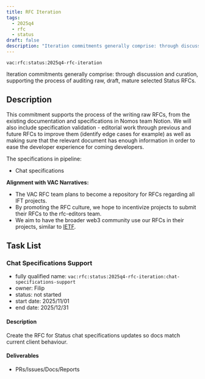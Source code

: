 ```yaml
---
title: RFC Iteration
tags:
  - 2025q4
  - rfc
  - status
draft: false
description: "Iteration commitments generally comprise: through discussion and curation, support the process of auditing raw, draft, mature selected Status RFCs."
---
```


`vac:rfc:status:2025q4-rfc-iteration`

Iteration commitments generally comprise:
through discussion and curation,
supporting the process of auditing
raw, draft, mature selected Status RFCs.

## Description

This commitment supports the process of the writing raw RFCs,
from the existing documentation and specifications in Nomos team Notion.
We will also include specification validation - 
editorial work through previous and future RFCs to improve them
(identify edge cases for example)
as well as making sure that the relevant document has enough information
in order to ease the developer experience for coming developers.

The specifications in pipeline:
- Chat specifications 


**Alignment with VAC Narratives:**

- The VAC RFC team plans to become a repository
for RFCs regarding all IFT 
  projects.
- By promoting the RFC culture,
we hope to incentivize projects to submit their RFCs
to the rfc-editors team.
- We aim to have the broader web3 community use our RFCs
in their projects, similar to [IETF](https://www.ietf.org/).

## Task List

### Chat Specifications Support

- fully qualified name: `vac:rfc:status:2025q4-rfc-iteration:chat-specifications-support`
- owner: Filip
- status: not started
- start date: 2025/11/01
- end date: 2025/12/31

#### Description
Create the RFC for Status chat specifications updates so docs match current client behaviour.

#### Deliverables
- PRs/Issues/Docs/Reports
